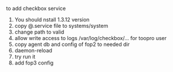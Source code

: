 to add checkbox service

1. You should nstall 1.3.12 version
2. copy @.service file to systems/system
3. change path to valid
4. allow write access to logs /var/log/checkbox/... for toopro user
5. copy agent db and config of fop2 to needed dir
6. daemon-reload
7. try run it
8. add fop3 config